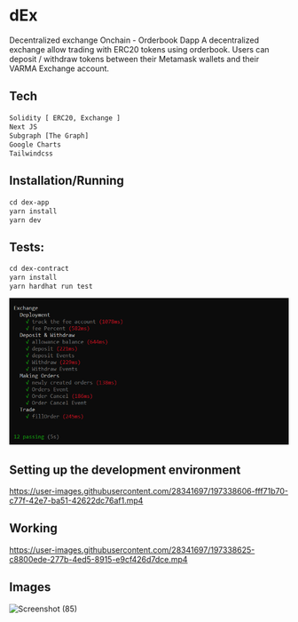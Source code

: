 # dEx
Decentralized exchange Onchain - Orderbook Dapp
A decentralized exchange allow trading with ERC20 tokens using orderbook. Users can deposit / withdraw tokens between their Metamask wallets and their VARMA Exchange account.

## Tech
```
Solidity [ ERC20, Exchange ]
Next JS
Subgraph [The Graph]
Google Charts
Tailwindcss
```

## Installation/Running
```
cd dex-app
yarn install 
yarn dev
```


## Tests:
```
cd dex-contract
yarn install
yarn hardhat run test
```
<img src="./assets/test.PNG" />


## Setting up the development environment
https://user-images.githubusercontent.com/28341697/197338606-fff71b70-c77f-42e7-ba51-42622dc76af1.mp4


## Working 
https://user-images.githubusercontent.com/28341697/197338625-c8800ede-277b-4ed5-8915-e9cf426d7dce.mp4


## Images
![Screenshot (85)](https://user-images.githubusercontent.com/28341697/197330500-490e8996-bd56-452e-be4f-ab4f1604d8bc.png)
